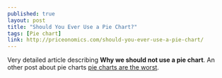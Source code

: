 ```yaml
---
published: true
layout: post
title: "Should You Ever Use a Pie Chart?"
tags: [Pie chart]
link: http://priceonomics.com/should-you-ever-use-a-pie-chart/
---
```


Very detailed article describing **Why we should not use a pie chart**.
An other post about pie charts [pie charts are the worst](http://www.businessinsider.com/pie-charts-are-the-worst-2013-6).
